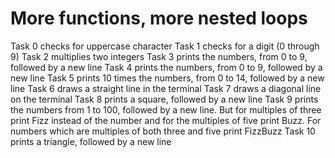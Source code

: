 # More functions, more nested loops

Task 0 checks for uppercase character
Task 1 checks for a digit (0 through 9)
Task 2 multiplies two integers
Task 3 prints the numbers, from 0 to 9, followed by a new line
Task 4 prints the numbers, from 0 to 9, followed by a new line
Task 5 prints 10 times the numbers, from 0 to 14, followed by a new line
Task 6 draws a straight line in the terminal
Task 7 draws a diagonal line on the terminal
Task 8 prints a square, followed by a new line
Task 9 prints the numbers from 1 to 100, followed by a new line. But for multiples of three print Fizz instead of the number and for the multiples of five print Buzz. For numbers which are multiples of both three and five print FizzBuzz
Task 10 prints a triangle, followed by a new line
